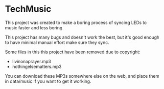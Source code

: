 # TechMusic

This project was created to make a boring process of syncing LEDs to music faster and less boring.

This project has many bugs and doesn't work the best, but it's good enough to have minimal manual effort make sure they sync.

Some files in this this project have been removed due to copyright:
  - livinonaprayer.mp3
  - nothingelsematters.mp3

You can download these MP3s somewhere else on the web, and place them in data/music if you want to get it working.
